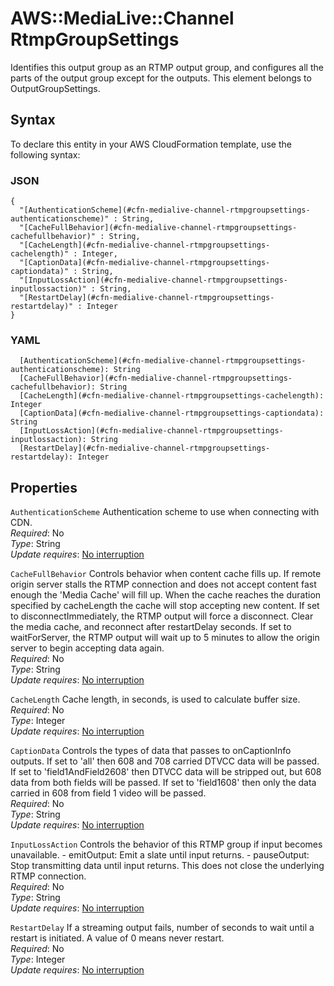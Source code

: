 # AWS::MediaLive::Channel RtmpGroupSettings<a name="aws-properties-medialive-channel-rtmpgroupsettings"></a>

Identifies this output group as an RTMP output group, and configures all the parts of the output group except for the outputs\. This element belongs to OutputGroupSettings\.

## Syntax<a name="aws-properties-medialive-channel-rtmpgroupsettings-syntax"></a>

To declare this entity in your AWS CloudFormation template, use the following syntax:

### JSON<a name="aws-properties-medialive-channel-rtmpgroupsettings-syntax.json"></a>

```
{
  "[AuthenticationScheme](#cfn-medialive-channel-rtmpgroupsettings-authenticationscheme)" : String,
  "[CacheFullBehavior](#cfn-medialive-channel-rtmpgroupsettings-cachefullbehavior)" : String,
  "[CacheLength](#cfn-medialive-channel-rtmpgroupsettings-cachelength)" : Integer,
  "[CaptionData](#cfn-medialive-channel-rtmpgroupsettings-captiondata)" : String,
  "[InputLossAction](#cfn-medialive-channel-rtmpgroupsettings-inputlossaction)" : String,
  "[RestartDelay](#cfn-medialive-channel-rtmpgroupsettings-restartdelay)" : Integer
}
```

### YAML<a name="aws-properties-medialive-channel-rtmpgroupsettings-syntax.yaml"></a>

```
  [AuthenticationScheme](#cfn-medialive-channel-rtmpgroupsettings-authenticationscheme): String
  [CacheFullBehavior](#cfn-medialive-channel-rtmpgroupsettings-cachefullbehavior): String
  [CacheLength](#cfn-medialive-channel-rtmpgroupsettings-cachelength): Integer
  [CaptionData](#cfn-medialive-channel-rtmpgroupsettings-captiondata): String
  [InputLossAction](#cfn-medialive-channel-rtmpgroupsettings-inputlossaction): String
  [RestartDelay](#cfn-medialive-channel-rtmpgroupsettings-restartdelay): Integer
```

## Properties<a name="aws-properties-medialive-channel-rtmpgroupsettings-properties"></a>

`AuthenticationScheme`  <a name="cfn-medialive-channel-rtmpgroupsettings-authenticationscheme"></a>
Authentication scheme to use when connecting with CDN\.  
*Required*: No  
*Type*: String  
*Update requires*: [No interruption](https://docs.aws.amazon.com/AWSCloudFormation/latest/UserGuide/using-cfn-updating-stacks-update-behaviors.html#update-no-interrupt)

`CacheFullBehavior`  <a name="cfn-medialive-channel-rtmpgroupsettings-cachefullbehavior"></a>
Controls behavior when content cache fills up\. If remote origin server stalls the RTMP connection and does not accept content fast enough the 'Media Cache' will fill up\. When the cache reaches the duration specified by cacheLength the cache will stop accepting new content\. If set to disconnectImmediately, the RTMP output will force a disconnect\. Clear the media cache, and reconnect after restartDelay seconds\. If set to waitForServer, the RTMP output will wait up to 5 minutes to allow the origin server to begin accepting data again\.  
*Required*: No  
*Type*: String  
*Update requires*: [No interruption](https://docs.aws.amazon.com/AWSCloudFormation/latest/UserGuide/using-cfn-updating-stacks-update-behaviors.html#update-no-interrupt)

`CacheLength`  <a name="cfn-medialive-channel-rtmpgroupsettings-cachelength"></a>
Cache length, in seconds, is used to calculate buffer size\.  
*Required*: No  
*Type*: Integer  
*Update requires*: [No interruption](https://docs.aws.amazon.com/AWSCloudFormation/latest/UserGuide/using-cfn-updating-stacks-update-behaviors.html#update-no-interrupt)

`CaptionData`  <a name="cfn-medialive-channel-rtmpgroupsettings-captiondata"></a>
Controls the types of data that passes to onCaptionInfo outputs\. If set to 'all' then 608 and 708 carried DTVCC data will be passed\. If set to 'field1AndField2608' then DTVCC data will be stripped out, but 608 data from both fields will be passed\. If set to 'field1608' then only the data carried in 608 from field 1 video will be passed\.  
*Required*: No  
*Type*: String  
*Update requires*: [No interruption](https://docs.aws.amazon.com/AWSCloudFormation/latest/UserGuide/using-cfn-updating-stacks-update-behaviors.html#update-no-interrupt)

`InputLossAction`  <a name="cfn-medialive-channel-rtmpgroupsettings-inputlossaction"></a>
Controls the behavior of this RTMP group if input becomes unavailable\. \- emitOutput: Emit a slate until input returns\. \- pauseOutput: Stop transmitting data until input returns\. This does not close the underlying RTMP connection\.  
*Required*: No  
*Type*: String  
*Update requires*: [No interruption](https://docs.aws.amazon.com/AWSCloudFormation/latest/UserGuide/using-cfn-updating-stacks-update-behaviors.html#update-no-interrupt)

`RestartDelay`  <a name="cfn-medialive-channel-rtmpgroupsettings-restartdelay"></a>
If a streaming output fails, number of seconds to wait until a restart is initiated\. A value of 0 means never restart\.  
*Required*: No  
*Type*: Integer  
*Update requires*: [No interruption](https://docs.aws.amazon.com/AWSCloudFormation/latest/UserGuide/using-cfn-updating-stacks-update-behaviors.html#update-no-interrupt)